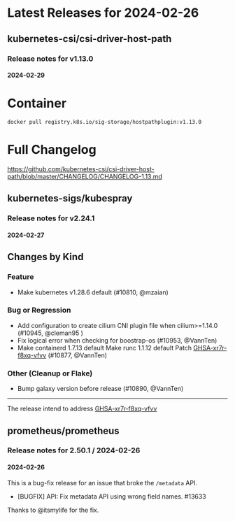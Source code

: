 # Latest Releases for 2024-02-26  
## kubernetes-csi/csi-driver-host-path  
### Release notes for v1.13.0  
#### 2024-02-29  
# Container
`docker pull registry.k8s.io/sig-storage/hostpathplugin:v1.13.0`

# Full Changelog
https://github.com/kubernetes-csi/csi-driver-host-path/blob/master/CHANGELOG/CHANGELOG-1.13.md  
## kubernetes-sigs/kubespray  
### Release notes for v2.24.1  
#### 2024-02-27  
## Changes by Kind

### Feature

- Make kubernetes v1.28.6 default (#10810, @mzaian)

### Bug or Regression

- Add configuration to create cilium CNI plugin file when cilium>=1.14.0  (#10945, @cleman95 )
- Fix logical error when checking for boostrap-os  (#10953, @VannTen)
- Make containerd 1.7.13 default
  Make runc 1.1.12 default
  Patch [GHSA-xr7r-f8xq-vfvv](https://github.com/advisories/GHSA-xr7r-f8xq-vfvv) (#10877, @VannTen)

### Other (Cleanup or Flake)
- Bump galaxy version before release (#10890, @VannTen)

-----

The release intend to address [GHSA-xr7r-f8xq-vfvv](https://github.com/advisories/GHSA-xr7r-f8xq-vfvv)
  
## prometheus/prometheus  
### Release notes for 2.50.1 / 2024-02-26  
#### 2024-02-26  
This is a bug-fix release for an issue that broke the `/metadata` API.

* [BUGFIX] API: Fix metadata API using wrong field names. #13633

Thanks to @itsmylife for the fix.
  
